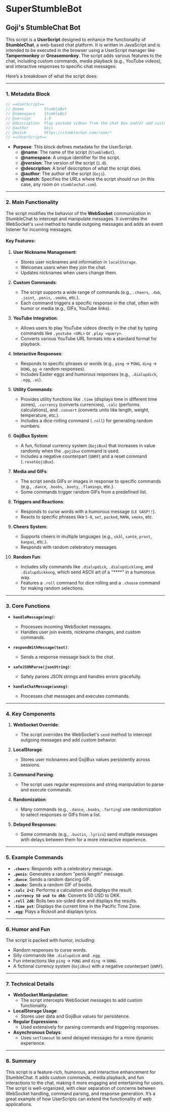 # SuperStumbleBot
 ## Goji's **StumbleChat** Bot



This script is a **UserScript** designed to enhance the functionality of **StumbleChat**, a web-based chat platform. It is written in JavaScript and is intended to be executed in the browser using a UserScript manager like **Tampermonkey** or **Greasemonkey**. The script adds various features to the chat, including custom commands, media playback (e.g., YouTube videos), and interactive responses to specific chat messages.

Here’s a breakdown of what the script does:

---

### **1. Metadata Block**
```javascript
// ==UserScript==
// @name         StumbleBot
// @namespace    StumbleBot
// @version      1.0
// @description  Play youtube videos from the chat box and/or add custom commands to StumbleChat
// @author       Goji
// @match        https://stumblechat.com/room/*
// ==/UserScript==
```
- **Purpose**: This block defines metadata for the UserScript.
  - **@name**: The name of the script (`StumbleBot`).
  - **@namespace**: A unique identifier for the script.
  - **@version**: The version of the script (`1.0`).
  - **@description**: A brief description of what the script does.
  - **@author**: The author of the script (`Goji`).
  - **@match**: Specifies the URLs where the script should run (in this case, any room on `stumblechat.com`).

---

### **2. Main Functionality**
The script modifies the behavior of the **WebSocket** communication in StumbleChat to intercept and manipulate messages. It overrides the WebSocket's `send` method to handle outgoing messages and adds an event listener for incoming messages.

#### **Key Features:**
1. **User Nickname Management**:
   - Stores user nicknames and information in `localStorage`.
   - Welcomes users when they join the chat.
   - Updates nicknames when users change them.

2. **Custom Commands**:
   - The script supports a wide range of commands (e.g., `.cheers`, `.dab`, `.joint`, `.penis`, `.smoko`, etc.).
   - Each command triggers a specific response in the chat, often with humor or media (e.g., GIFs, YouTube links).

3. **YouTube Integration**:
   - Allows users to play YouTube videos directly in the chat by typing commands like `.youtube <URL>` or `.play <query>`.
   - Converts various YouTube URL formats into a standard format for playback.

4. **Interactive Responses**:
   - Responds to specific phrases or words (e.g., `ping` → `PONG`, `ding` → `DONG`, `gg` → random responses).
   - Includes Easter eggs and humorous responses (e.g., `.dialupdick`, `.egg`, `.ai`).

5. **Utility Commands**:
   - Provides utility functions like `.time` (displays time in different time zones), `.currency` (converts currencies), `.calc` (performs calculations), and `.convert` (converts units like length, weight, temperature, etc.).
   - Includes a dice-rolling command (`.roll`) for generating random numbers.

6. **GojiBux System**:
   - A fun, fictional currency system (`GojiBux`) that increases in value randomly when the `.gojibux` command is used.
   - Includes a negative counterpart (`$NRF`) and a reset command (`.resetGojiBux`).

7. **Media and GIFs**:
   - The script sends GIFs or images in response to specific commands (e.g., `.dance`, `.boobs`, `.booty`, `.flamingo`, etc.).
   - Some commands trigger random GIFs from a predefined list.

8. **Triggers and Reactions**:
   - Responds to curse words with a humorous message (`LE GASP!!`).
   - Reacts to specific phrases like `5-0`, `set`, `packed`, `MAMA`, `smoko`, etc.

9. **Cheers System**:
   - Supports cheers in multiple languages (e.g., `skål`, `santé`, `prost`, `kanpai`, etc.).
   - Responds with random celebratory messages.

10. **Random Fun**:
    - Includes silly commands like `.dialupdick`, `.dialupdicklong`, and `.dialupdickkong`, which send ASCII art of a "****" in a humorous way.
    - Features a `.roll` command for dice rolling and a `.choose` command for making random selections.

---

### **3. Core Functions**
- **`handleMessage(msg)`**:
  - Processes incoming WebSocket messages.
  - Handles user join events, nickname changes, and custom commands.

- **`respondWithMessage(text)`**:
  - Sends a response message back to the chat.

- **`safeJSONParse(jsonString)`**:
  - Safely parses JSON strings and handles errors gracefully.

- **`handleChatMessage(wsmsg)`**:
  - Processes chat messages and executes commands.

---

### **4. Key Components**
1. **WebSocket Override**:
   - The script overrides the WebSocket's `send` method to intercept outgoing messages and add custom behavior.

2. **LocalStorage**:
   - Stores user nicknames and GojiBux values persistently across sessions.

3. **Command Parsing**:
   - The script uses regular expressions and string manipulation to parse and execute commands.

4. **Randomization**:
   - Many commands (e.g., `.dance`, `.boobs`, `.farting`) use randomization to select responses or GIFs from a list.

5. **Delayed Responses**:
   - Some commands (e.g., `.bustin`, `.lyrics`) send multiple messages with delays between them for a more interactive experience.

---

### **5. Example Commands**
- **`.cheers`**: Responds with a celebratory message.
- **`.penis`**: Generates a random "penis length" message.
- **`.dance`**: Sends a random dancing GIF.
- **`.boobs`**: Sends a random GIF of boobs.
- **`.calc 2+2`**: Performs a calculation and displays the result.
- **`.currency 50 usd to dkk`**: Converts 50 USD to DKK.
- **`.roll 2d6`**: Rolls two six-sided dice and displays the results.
- **`.time pst`**: Displays the current time in the Pacific Time Zone.
- **`.egg`**: Plays a Rickroll and displays lyrics.

---

### **6. Humor and Fun**
The script is packed with humor, including:
- Random responses to curse words.
- Silly commands like `.dialupdick` and `.egg`.
- Fun interactions like `ping` → `PONG` and `ding` → `DONG`.
- A fictional currency system (`GojiBux`) with a negative counterpart (`$NRF`).

---

### **7. Technical Details**
- **WebSocket Manipulation**:
  - The script intercepts WebSocket messages to add custom functionality.
- **LocalStorage Usage**:
  - Stores user data and GojiBux values for persistence.
- **Regular Expressions**:
  - Used extensively for parsing commands and triggering responses.
- **Asynchronous Delays**:
  - Uses `setTimeout` to send delayed messages for a more dynamic experience.

---

### **8. Summary**
This script is a feature-rich, humorous, and interactive enhancement for StumbleChat. It adds custom commands, media playback, and fun interactions to the chat, making it more engaging and entertaining for users. The script is well-organized, with clear separation of concerns between WebSocket handling, command parsing, and response generation. It’s a great example of how UserScripts can extend the functionality of web applications.